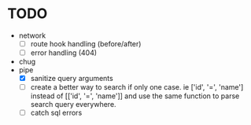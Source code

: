 TODO
====


- network
  - [ ] route hook handling (before/after)
  - [ ] error handling (404)
- chug
- pipe
  - [x] sanitize query arguments
  - [ ] create a better way to search if only one case. ie ['id', '=', 'name'] instead of [['id', '=', 'name']] and use the same function to parse search query everywhere.
  - [ ] catch sql errors
